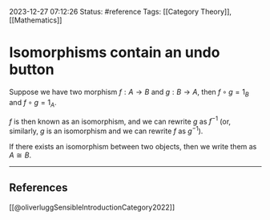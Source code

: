 2023-12-27 07:12:26
Status: #reference
Tags: [[Category Theory]], [[Mathematics]]
# Isomorphisms contain an undo button

Suppose we have two morphism $f : A \rightarrow B$ and $g: B \rightarrow A$, then $f\circ g = 1_B$ and $f \circ g = 1_A$.

$f$ is then known as an isomorphism, and we can rewrite $g$ as $f^{-1}$ (or, similarly, $g$ is an isomorphism and we can rewrite $f$ as $g^{-1}$).

If there exists an isomorphism between two objects, then we write them as $A \cong B$. 

---

## References
[[@oliverluggSensibleIntroductionCategory2022]]